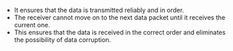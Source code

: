 - It ensures that the data is transmitted reliably and in order. 
- The receiver cannot move on to the next data packet until it receives the current one. 
- This ensures that the data is received in the correct order and eliminates the possibility of data corruption.